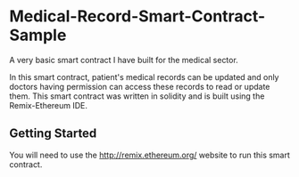 # Medical-Record-Smart-Contract-Sample
A very basic smart contract I have built for the medical sector.

In this smart contract, patient's medical records can be updated and only doctors having permission can access these records to read or update them.
This smart contract was written in solidity and is built using the Remix-Ethereum IDE.

## Getting Started

You will need to use the http://remix.ethereum.org/ website to run this smart contract.

